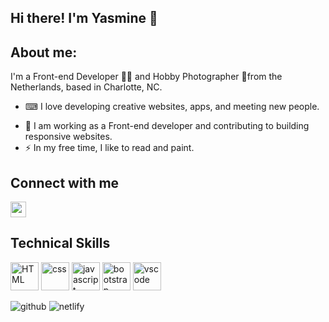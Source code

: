 ## Hi there! I'm Yasmine 👋

## About me:
I'm a Front-end Developer 👩‍💻 and Hobby Photographer 📸from the Netherlands, based in Charlotte, NC. 

* ⌨ I love developing creative websites, apps, and meeting new people. 
- 🌻 I am working as a Front-end developer and contributing to building responsive websites.
- ⚡ In my free time, I like to read and paint.
  
## Connect with me

<a href="https://www.linkedin.com/in/yasmine-slavenburg/"> <img height="25" src="https://skillicons.dev/icons?i=linkedin"/> </a>

## Technical Skills 
<p>
<img src="https://cdn.jsdelivr.net/gh/devicons/devicon/icons/html5/html5-original.svg" alt="HTML" width="45" height="45"/> <img src="https://cdn.jsdelivr.net/gh/devicons/devicon/icons/css3/css3-original.svg" alt="css" width="45" height="45"/> <img src="https://cdn.jsdelivr.net/gh/devicons/devicon/icons/javascript/javascript-original.svg" alt="javascript" width="45" height="45"/> <img src="https://cdn.jsdelivr.net/gh/devicons/devicon/icons/bootstrap/bootstrap-original.svg" alt="bootstrap" width="45" height="45"/> <img src="https://cdn.jsdelivr.net/gh/devicons/devicon/icons/vscode/vscode-original.svg" alt="vscode" width="45" height="45" /> </p> 
<p>
  <img alt="github" src="https://img.shields.io/badge/GitHub-100000?style=for-the-badge&logo=github&logoColor=white"/>
  <img alt="netlify" src="https://img.shields.io/badge/Netlify-00C7B7?style=for-the-badge&logo=netlify&logoColor=white"/>
</p>
          

<!--
**yasminesl/yasminesl** is a ✨ _special_ ✨ repository because its `README.md` (this file) appears on your GitHub profile.

-->
